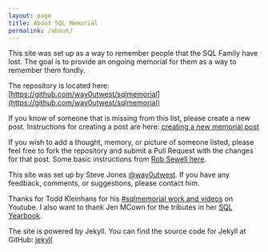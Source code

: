 ```yaml
---
layout: page
title: About SQL Memorial
permalink: /about/
---
```


This site was set up as a way to remember people that the SQL Family have lost. The goal is to provide an ongoing memorial for them as a way to remember them fondly.

The repository is located here: [https://github.com/way0utwest/sqlmemorial](https://github.com/way0utwest/sqlmemorial)

If you know of someone that is missing from this list, please create a new post. Instructions for creating a post are here: [creating a new memorial post](/createnewpost/)

If you wish to add a thought, memory, or picture of someone listed, please feel free to fork the repository and submit a Pull Request with the changes for that post. Some basic instructions from [Rob Sewell here](https://sqldbawithabeard.com/2019/11/29/how-to-fork-a-github-repository-and-contribute-to-an-open-source-project/).

This site was set up by Steve Jones [@way0utwest](https://www.twitter.com/way0utwest). If you have any feedback, comments, or suggestions, please contact him.

Thanks for Todd Kleinhans for his [#sqlmemorial work and videos](https://www.youtube.com/watch?v=K4EhnbnsaS4&t=27s) on Youtube. I also want to thank Jen MCown for the tributes in her [SQL Yearbook](http://www.midnightdba.com/Jen/sql-yearbook/).

The site is powered by Jekyll. You can find the source code for Jekyll at GitHub: [jekyll](https://github.com/jekyll/jekyll)
